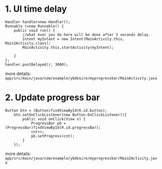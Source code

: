 # 1. UI time delay


```
Handler handler=new Handler();
Runnable r=new Runnable() {
	public void run() {
		//what ever you do here will be done after 3 seconds delay.
		Intent myIntent = new Intent(MainActivity.this, Main2Activity.class);
		MainActivity.this.startActivity(myIntent);

	}
};
handler.postDelayed(r, 3000);

```

more details: `app/src/main/java/com/example/ybdesire/myprogressbar/MainActivity.java`



# 2. Update progress bar

```
Button btn = (Button)findViewById(R.id.button);
	btn.setOnClickListener(new Button.OnClickListener(){
		public void onClick(View v) {
			ProgressBar pb = (ProgressBar)findViewById(R.id.progressBar);
			cnt++;
			pb.setProgress(cnt);
		}
	});
```

more details: `app/src/main/java/com/example/ybdesire/myprogressbar/Main2Activity.java`





